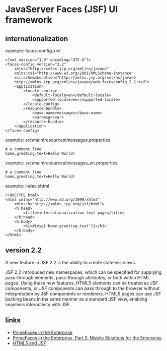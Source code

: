 # JavaServer Faces (JSF) UI framework

## internationalization

example: faces-config.xml
```
<?xml version="1.0" encoding="UTF-8"?>
<faces-config version="2.2"
	xmlns="http://xmlns.jcp.org/xml/ns/javaee"
	xmlns:xsi="http://www.w3.org/2001/XMLSchema-instance"
	xsi:schemaLocation="http://xmlns.jcp.org/xml/ns/javaee 
	http://xmlns.jcp.org/xml/ns/javaee/web-facesconfig_2_2.xsd">
	<application>
		<locale-config>
			<default-locale>en</default-locale>
			<supported-locale>en</supported-locale>
		</locale-config>
		<resource-bundle>
			<base-name>messages</base-name>
			<var>msg</var>
		</resource-bundle>
	</application>
</faces-config>
```

example: src\main\resources\messages.properties
```
# a comment line
home.greeting.text=Hello World!
```

example: src\main\resources\messages_en.properties
```
# a comment line
home.greeting.text=Hello World!
```

example: index.xhtml
```
<!DOCTYPE html>
<html xmlns="http://www.w3.org/1999/xhtml" 	
	xmlns:h="http://xmlns.jcp.org/jsf/html">
	<h:head>
		<title>internationalization test page</title>
	</h:head>
	<h:body>
		<h1>#{msg['home.greeting.text']}</h1>
	</h:body>
</html>
```

## version 2.2

A new feature in JSF 2.2 is the ability to create stateless views. 

JSF 2.2 introduced new namespaces, which can be specified for supplying pass-through elements, pass-through attributes, or both within HTML pages. Using these new features, HTML5 elements can be treated as JSF components, or JSF components can pass through to the browser without interpretation by JSF components or renderers. HTML5 pages can use JSF backing beans in the same manner as a standard JSF view, enabling seamless interactivity with JSF.

## links
* [PrimeFaces in the Enterprise](https://www.oracle.com/technetwork/articles/java/java-primefaces-2191907.html)
* [PrimeFaces in the Enterprise, Part 2: Mobile Solutions for the Enterprise](https://www.oracle.com/technetwork/articles/java/java-primefaces-pt2-2340750.html)
* [HTML5 and JSF](https://www.oracle.com/technetwork/articles/java/enterprise-html5-2227136.html)
